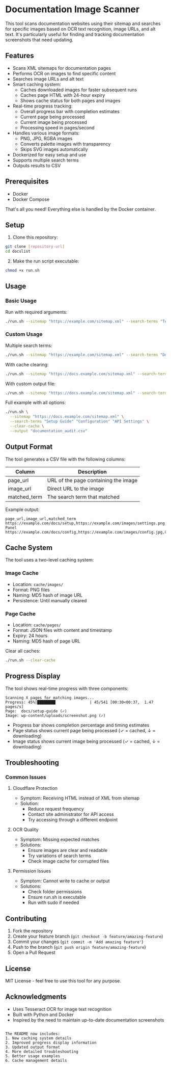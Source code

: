 # Documentation Image Scanner

This tool scans documentation websites using their sitemap and searches for specific images based on OCR text recognition, image URLs, and alt text. It's particularly useful for finding and tracking documentation screenshots that need updating.

## Features

- Scans XML sitemaps for documentation pages
- Performs OCR on images to find specific content
- Searches image URLs and alt text
- Smart caching system:
  - Caches downloaded images for faster subsequent runs
  - Caches page HTML with 24-hour expiry
  - Shows cache status for both pages and images
- Real-time progress tracking:
  - Overall progress bar with completion estimates
  - Current page being processed
  - Current image being processed
  - Processing speed in pages/second
- Handles various image formats:
  - PNG, JPG, RGBA images
  - Converts palette images with transparency
  - Skips SVG images automatically
- Dockerized for easy setup and use
- Supports multiple search terms
- Outputs results to CSV

## Prerequisites

- Docker
- Docker Compose

That's all you need! Everything else is handled by the Docker container.

## Setup

1. Clone this repository:
```bash
git clone [repository-url]
cd docslist
```

2. Make the run script executable:
```bash
chmod +x run.sh
```

## Usage

### Basic Usage

Run with required arguments:
```bash
./run.sh --sitemap "https://example.com/sitemap.xml" --search-terms "Term1" "Term2"
```

### Custom Usage

Multiple search terms:
```bash
./run.sh --sitemap "https://example.com/sitemap.xml" --search-terms "Download Button" "Settings Panel" "Configuration"
```

With cache clearing:
```bash
./run.sh --sitemap "https://docs.example.com/sitemap.xml" --search-terms "Metabox" "Settings" --clear-cache
```

With custom output file:
```bash
./run.sh --sitemap "https://docs.example.com/sitemap.xml" --search-terms "Feature" "Setup" --output "my_results.csv"
```

Full example with all options:
```bash
./run.sh \
  --sitemap "https://docs.example.com/sitemap.xml" \
  --search-terms "Setup Guide" "Configuration" "API Settings" \
  --clear-cache \
  --output "documentation_audit.csv"
```

## Output Format

The tool generates a CSV file with the following columns:

| Column | Description |
|--------|-------------|
| page_url | URL of the page containing the image |
| image_url | Direct URL to the image |
| matched_term | The search term that matched |

Example output:
```csv
page_url,image_url,matched_term
https://example.com/docs/setup,https://example.com/images/settings.png,Settings Panel
https://example.com/docs/config,https://example.com/images/config.jpg,Configuration
```

## Cache System

The tool uses a two-level caching system:

### Image Cache
- Location: `cache/images/`
- Format: PNG files
- Naming: MD5 hash of image URL
- Persistence: Until manually cleared

### Page Cache
- Location: `cache/pages/`
- Format: JSON files with content and timestamp
- Expiry: 24 hours
- Naming: MD5 hash of page URL

Clear all caches:
```bash
./run.sh --clear-cache
```

## Progress Display

The tool shows real-time progress with three components:
```
Scanning X pages for matching images...
Progress: 45%|████████               | 45/541 [00:30<00:37,  1.47 pages/s]
Page:  docs/setup-guide (✓)
Image: wp-content/uploads/screenshot.png (✓)
```

- Progress bar shows completion percentage and timing estimates
- Page status shows current page being processed (✓ = cached, ↓ = downloading)
- Image status shows current image being processed (✓ = cached, ↓ = downloading)

## Troubleshooting

### Common Issues

1. Cloudflare Protection
   - Symptom: Receiving HTML instead of XML from sitemap
   - Solution:
     - Reduce request frequency
     - Contact site administrator for API access
     - Try accessing through a different endpoint

2. OCR Quality
   - Symptom: Missing expected matches
   - Solutions:
     - Ensure images are clear and readable
     - Try variations of search terms
     - Check image cache for corrupted files

3. Permission Issues
   - Symptom: Cannot write to cache or output
   - Solutions:
     - Check folder permissions
     - Ensure run.sh is executable
     - Run with sudo if needed

## Contributing

1. Fork the repository
2. Create your feature branch (`git checkout -b feature/amazing-feature`)
3. Commit your changes (`git commit -m 'Add amazing feature'`)
4. Push to the branch (`git push origin feature/amazing-feature`)
5. Open a Pull Request

## License

MIT License - feel free to use this tool for any purpose.

## Acknowledgments

- Uses Tesseract OCR for image text recognition
- Built with Python and Docker
- Inspired by the need to maintain up-to-date documentation screenshots
```

The README now includes:
1. New caching system details
2. Improved progress display information
3. Updated output format
4. More detailed troubleshooting
5. Better usage examples
6. Cache management details
